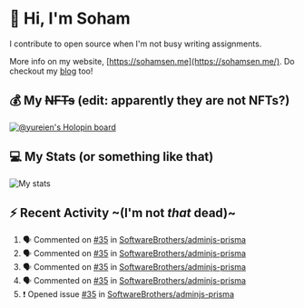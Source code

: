 # 👋 Hi, I'm Soham

I contribute to open source when I'm not busy writing assignments.

More info on my website, [https://sohamsen.me](https://sohamsen.me/). Do checkout my [blog](https://blog.sohamsen.me/) too!

## 💰 My ~~NFTs~~ (edit: apparently they are not NFTs?)

[![@yureien's Holopin board](https://holopin.io/api/user/board?user=yureien)](https://holopin.io/@yureien)

## 💻 My Stats (or something like that)

![My stats](https://github-readme-stats.vercel.app/api?username=Yureien&count_private=true&show_icons=true&theme=dracula)

## ⚡️ Recent Activity ~(I'm not _that_ dead)~

<!--START_SECTION:activity-->
1. 🗣 Commented on [#35](https://github.com/SoftwareBrothers/adminjs-prisma/issues/35) in [SoftwareBrothers/adminjs-prisma](https://github.com/SoftwareBrothers/adminjs-prisma)
2. 🗣 Commented on [#35](https://github.com/SoftwareBrothers/adminjs-prisma/issues/35) in [SoftwareBrothers/adminjs-prisma](https://github.com/SoftwareBrothers/adminjs-prisma)
3. 🗣 Commented on [#35](https://github.com/SoftwareBrothers/adminjs-prisma/issues/35) in [SoftwareBrothers/adminjs-prisma](https://github.com/SoftwareBrothers/adminjs-prisma)
4. 🗣 Commented on [#35](https://github.com/SoftwareBrothers/adminjs-prisma/issues/35) in [SoftwareBrothers/adminjs-prisma](https://github.com/SoftwareBrothers/adminjs-prisma)
5. ❗️ Opened issue [#35](https://github.com/SoftwareBrothers/adminjs-prisma/issues/35) in [SoftwareBrothers/adminjs-prisma](https://github.com/SoftwareBrothers/adminjs-prisma)
<!--END_SECTION:activity-->
